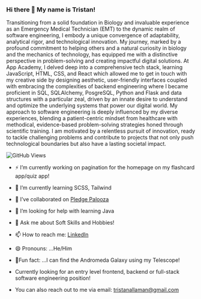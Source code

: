 ### Hi there 👋 My name is Tristan!
  
Transitioning from a solid foundation in Biology and invaluable experience as an Emergency Medical Technician (EMT) to the dynamic realm of software engineering, I embody a unique convergence of adaptability, analytical rigor, and technological innovation. My journey, marked by a profound commitment to helping others and a natural curiosity in biology and the mechanics of technology, has equipped me with a distinctive perspective in problem-solving and creating impactful digital solutions. At App Academy, I delved deep into a comprehensive tech stack, learning JavaScript, HTML, CSS, and React which allowed me to get in touch with my creative side by designing aesthetic, user-friendly interfaces coupled with embracing the complexities of backend engineering where I became proficient in SQL, SQLAlchemy, PosgreSQL, Python and Flask and data structures with a particular zeal, driven by an innate desire to understand and optimize the underlying systems that power our digital world. My approach to software engineering is deeply influenced by my diverse experiences, blending a patient-centric mindset from healthcare with methodical, evidence-based problem-solving strategies honed through scientific training. I am motivated by a relentless pursuit of innovation, ready to tackle challenging problems and contribute to projects that not only push technological boundaries but also have a lasting societal impact.

  ![GitHub Views](https://komarev.com/ghpvc/?username=Tristanleif1&color=FAC151)


- ⚡ I’m currently working on pagination for the homepage on my flashcard app/quiz app!
- 🌱 I’m currently learning SCSS, Tailwind
- 👯 I’ve collaborated on [Pledge Palooza](https://pledgepalooza.onrender.com/)
- 🤔 I’m looking for help with learning Java
- 💬 Ask me about Soft Skills and Hobbies!
- 📫 How to reach me: [LinkedIn](https://www.linkedin.com/in/tristan-allaman-a18206232/)
- 😄 Pronouns: ...He/Him
- 🔭Fun fact: ...I can find the Andromeda Galaxy using my Telescope!
- Currently looking for an entry level frontend, backend or full-stack software engineering position!

- You can also reach out to me via email: tristanallaman@gmail.com


